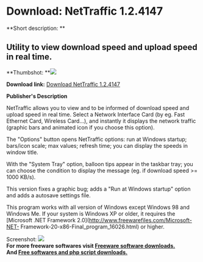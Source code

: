 # Download: NetTraffic 1.2.4147

**Short description: **

## Utility to view download speed and upload speed in real time.

  
**Thumbshot: **![](http://www.freewarefiles.com/screenshot/pznettraffic1_md.jpg)   
  
**Download link:** [Download NetTraffic 1.2.4147](http://freesoftwares.boysofts.com/NetTraffic_program_63202.html)  
  

**Publisher's Description**  
  

NetTraffic allows you to view and to be informed of download speed and upload
speed in real time. Select a Network Interface Card (by eg. Fast Ethernet
Card, Wireless Card...), and instantly it displays the network traffic
(graphic bars and animated icon if you choose this option).

The "Options" button opens NetTraffic options: run at Windows startup;
bars/icon scale; max values; refresh time; you can display the speeds in
window title.

With the "System Tray" option, balloon tips appear in the taskbar tray; you
can choose the condition to display the message (eg. if download speed >= 1000
KB/s).

This version fixes a graphic bug; adds a "Run at Windows startup" option and
adds a autosave settings file.

This program works with all version of Windows except Windows 98 and Windows
Me. If your system is Windows XP or older, it requires the [Microsoft .NET
Framework 2.0](http://www.freewarefiles.com/Microsoft-NET-
Framework-20-x86-Final_program_16026.html) or higher.

  
  
Screenshot: ![](http://www.freewarefiles.com/screenshot/pznettraffic1.jpg)  
**For more freeware softwares visit [Freeware software downloads.](http://freesoftwares.boysofts.com/)**   
**And [Free softwares and php script downloads.](http://www.boysofts.com/)**

